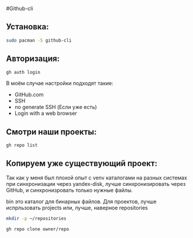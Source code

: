 #Github-cli

## Установка:

```bash
sudo pacman -S github-cli
```
## Авторизация:

```bash
gh auth login
```
В моём случае настройки подходят такие:
- GitHub.com
- SSH
- no generate SSH (Если уже есть)
- Login with a web browser

## Смотри наши проекты:

```bash
gh repo list
```

## Копируем уже существующий проект:
Так как у меня был плохой опыт с venv каталогами на разных системах при синхронизации через yandex-disk, лучше синхронизировать через GitHub, и синхронизровать только нужные файлы.

bin это каталог для бинарных файлов. Для проектов, лучше испрльзовать projects или, лучше, наверное repositories

```bash
mkdir -p ~/repositories
```

```bash
gh repo clone owner/repo
```
